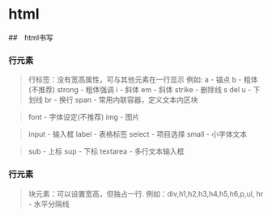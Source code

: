 # html  

##　html书写

### 行元素

> 行标签：没有宽高属性，可与其他元素在一行显示
> 例如:
> a - 锚点
> b - 粗体(不推荐)  strong - 粗体强调
> i - 斜体          em - 斜体 
> strike - 删除线   s   del
> u - 下划线
> br - 换行
> span - 常用内联容器，定义文本内区块

> font - 字体设定(不推荐)
> img - 图片

> input - 输入框
> label - 表格标签
> select - 项目选择
> small - 小字体文本

> sub - 上标
> sup - 下标
> textarea - 多行文本输入框


### 行元素

> 块元素：可以设置宽高，但独占一行.
> 例如：div,h1,h2,h3,h4,h5,h6,p,ul,
> hr - 水平分隔线
